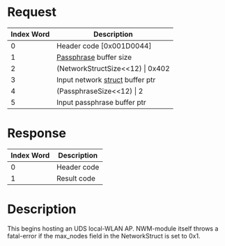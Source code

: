 # Request

| Index Word | Description                                                |
|------------|------------------------------------------------------------|
| 0          | Header code \[0x001D0044\]                                 |
| 1          | [Passphrase](NWM_Services "wikilink") buffer size          |
| 2          | (NetworkStructSize\<\<12) \| 0x402                         |
| 3          | Input network [struct](NWM_Services "wikilink") buffer ptr |
| 4          | (PassphraseSize\<\<12) \| 2                                |
| 5          | Input passphrase buffer ptr                                |

# Response

| Index Word | Description |
|------------|-------------|
| 0          | Header code |
| 1          | Result code |

# Description

This begins hosting an UDS local-WLAN AP. NWM-module itself throws a
fatal-error if the max_nodes field in the NetworkStruct is set to 0x1.